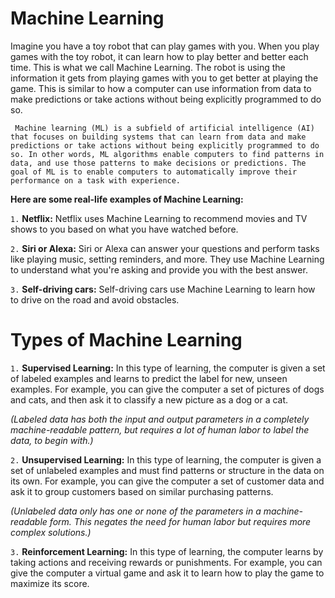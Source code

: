 # Machine Learning
Imagine you have a toy robot that can play games with you. When you play games with the toy robot, it can learn how to play better and better each time. This is what we call Machine Learning. The robot is using the information it gets from playing games with you to get better at playing the game. This is similar to how a computer can use information from data to make predictions or take actions without being explicitly programmed to do so.

``` Machine learning (ML) is a subfield of artificial intelligence (AI) that focuses on building systems that can learn from data and make predictions or take actions without being explicitly programmed to do so. In other words, ML algorithms enable computers to find patterns in data, and use those patterns to make decisions or predictions. The goal of ML is to enable computers to automatically improve their performance on a task with experience.```

**Here are some real-life examples of Machine Learning:**

`1.` **Netflix:** Netflix uses Machine Learning to recommend movies and TV shows to you based on what you have watched before.

`2.` **Siri or Alexa:** Siri or Alexa can answer your questions and perform tasks like playing music, setting reminders, and more. They use Machine Learning to understand what you're asking and provide you with the best answer.

`3.` **Self-driving cars:** Self-driving cars use Machine Learning to learn how to drive on the road and avoid obstacles.

# Types of Machine Learning
`1.` **Supervised Learning:**  In this type of learning, the computer is given a set of labeled examples and learns to predict the label for new, unseen examples. For example, you can give the computer a set of pictures of dogs and cats, and then ask it to classify a new picture as a dog or a cat.

*(Labeled data has both the input and output parameters in a completely machine-readable pattern, but requires a lot of human labor to label the data, to begin with.)*

`2.` **Unsupervised Learning:** In this type of learning, the computer is given a set of unlabeled examples and must find patterns or structure in the data on its own. For example, you can give the computer a set of customer data and ask it to group customers based on similar purchasing patterns.

*(Unlabeled data only has one or none of the parameters in a machine-readable form. This negates the need for human labor but requires more complex solutions.)*

`3.` **Reinforcement Learning:** In this type of learning, the computer learns by taking actions and receiving rewards or punishments. For example, you can give the computer a virtual game and ask it to learn how to play the game to maximize its score.